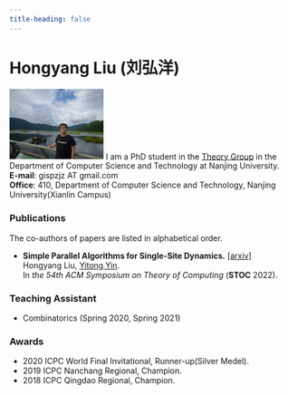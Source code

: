 ```yaml
---
title-heading: false
---
```


# Hongyang Liu (刘弘洋)

<td width="25%">
  <img src="/chuochuo2.jpg" width="33%">
</td>
I am a PhD student in the <a href="http://tcs.nju.edu.cn/">Theory Group</a> in the Department of Computer Science and Technology at Nanjing University. <br/>
<b>E-mail</b>: gispzjz AT gmail.com <br/>
<b>Office</b>: 410, Department of Computer Science and Technology, Nanjing University(Xianlin Campus)

### Publications
The co-authors of papers are listed in alphabetical order.

* <b>Simple Parallel Algorithms for Single-Site Dynamics.</b> <a href="https://arxiv.org/pdf/2111.04044.pdf">[arxiv]</a> <br/>
  Hongyang Liu, <a href="http://tcs.nju.edu.cn/yinyt/">Yitong Yin</a>. <br/>
  In <em>the 54th ACM Symposium on Theory of Computing</em> (<b>STOC</b> 2022).

### Teaching Assistant
* Combinatorics (Spring 2020, Spring 2021)

### Awards
* 2020 ICPC World Final Invitational, Runner-up(Silver Medel).
* 2019 ICPC Nanchang Regional, Champion.
* 2018 ICPC Qingdao Regional, Champion.
